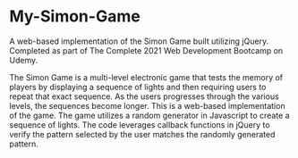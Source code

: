 # My-Simon-Game
A web-based implementation of the Simon Game built utilizing jQuery.  Completed as part of The Complete 2021 Web Development Bootcamp on Udemy.

The Simon Game is a multi-level electronic game that tests the memory of players by displaying a sequence of lights and then requiring users to repeat that exact sequence.  As the users progresses through the various levels,
the sequences become longer.  This is a web-based implementation of the game.  The game utilizes a random generator in Javascript to create a sequence of lights.  The code leverages callback functions in jQuery to verify the pattern selected by the user matches the randomly generated pattern.
